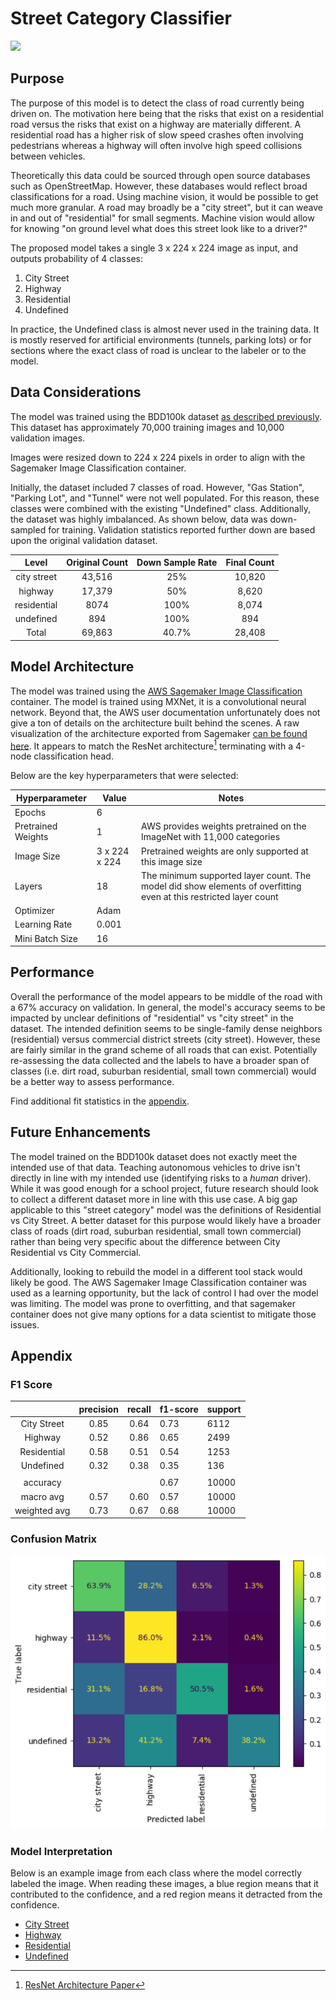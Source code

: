 # Street Category Classifier

![](images/scene_demo.gif)

## Purpose  

The purpose of this model is to detect the class of road currently being driven on. The motivation here being that the risks that exist on a residential road versus the risks that exist on a highway are materially different. A residential road has a higher risk of slow speed crashes often involving pedestrians whereas a highway will often involve high speed collisions between vehicles.

Theoretically this data could be sourced through open source databases such as OpenStreetMap. However, these databases would reflect broad classifications for a road. Using machine vision, it would be possible to get much more granular. A road may broadly be a "city street", but it can weave in and out of "residential" for small segments. Machine vision would allow for knowing "on ground level what does this street look like to a driver?"

The proposed model takes a single 3 x 224 x 224 image as input, and outputs probability of 4 classes:  
  
1) City Street  
2) Highway  
3) Residential  
4) Undefined  
  
In practice, the Undefined class is almost never used in the training data. It is mostly reserved for artificial environments (tunnels, parking lots) or for sections where the exact class of road is unclear to the labeler or to the model.

## Data Considerations

The model was trained using the BDD100k dataset [as described previously](../Dataset.md). This dataset has approximately 70,000 training images and 10,000 validation images.

Images were resized down to 224 x 224 pixels in order to align with the Sagemaker Image Classification container.

Initially, the dataset included 7 classes of road. However, "Gas Station", "Parking Lot", and "Tunnel" were not well populated. For this reason, these classes were combined with the existing "Undefined" class. Additionally, the dataset was highly imbalanced. As shown below, data was down-sampled for training. Validation statistics reported further down are based upon the original validation dataset.

|    Level    | Original Count | Down Sample Rate | Final Count |
| :---------: | :------------: | :--------------: | :---------: |
| city street |     43,516     |       25%        |   10,820    |
|   highway   |     17,379     |       50%        |    8,620    |
| residential |      8074      |       100%       |    8,074    |
|  undefined  |      894       |       100%       |     894     |
|    Total    |     69,863     |      40.7%       |   28,408    |

## Model Architecture

The model was trained using the [AWS Sagemaker Image Classification](https://docs.aws.amazon.com/sagemaker/latest/dg/image-classification.html) container. The model is trained using MXNet, it is a convolutional neural network. Beyond that, the AWS user documentation unfortunately does not give a ton of details on the architecture built behind the scenes. A raw visualization of the architecture exported from Sagemaker [can be found here](images/model_arch-scene-timeofday.svg). It appears to match the ResNet architecture[^1] terminating with a 4-node classification head.

[^1]: [ResNet Architecture Paper](https://arxiv.org/abs/1512.03385)

Below are the key hyperparameters that were selected:

| Hyperparameter     | Value         | Notes                                                                                                             |
| ------------------ | ------------- | ----------------------------------------------------------------------------------------------------------------- |
| Epochs             | 6             |                                                                                                                   |
| Pretrained Weights | 1             | AWS provides weights pretrained on the ImageNet with 11,000 categories                                            |
| Image Size         | 3 x 224 x 224 | Pretrained weights are only supported at this image size                                                          |
| Layers             | 18            | The minimum supported layer count. The model did show elements of overfitting even at this restricted layer count |
| Optimizer          | Adam          |                                                                                                                   |
| Learning Rate      | 0.001         |                                                                                                                   |
| Mini Batch Size    | 16            |

## Performance

Overall the performance of the model appears to be middle of the road with a 67% accuracy on validation. In general, the model's accuracy seems to be impacted by unclear definitions of "residential" vs "city street" in the dataset. The intended definition seems to be single-family dense neighbors (residential) versus commercial district streets (city street). However, these are fairly similar in the grand scheme of all roads that can exist. Potentially re-assessing the data collected and the labels to have a broader span of classes (i.e. dirt road, suburban residential, small town commercial) would be a better way to assess performance.

Find additional fit statistics in the [appendix](#appendix).

## Future Enhancements

The model trained on the BDD100k dataset does not exactly meet the intended use of that data. Teaching autonomous vehicles to drive isn't directly in line with my intended use (identifying risks to a *human* driver). While it was good enough for a school project, future research should look to collect a different dataset more in line with this use case. A big gap applicable to this "street category" model was the definitions of Residential vs City Street. A better dataset for this purpose would likely have a broader class of roads (dirt road, suburban residential, small town commercial) rather than being very specific about the difference between City Residential vs City Commercial.

Additionally, looking to rebuild the model in a different tool stack would likely be good. The AWS Sagemaker Image Classification container was used as a learning opportunity, but the lack of control I had over the model was limiting. The model was prone to overfitting, and that sagemaker container does not give many options for a data scientist to mitigate those issues.

## Appendix

### F1 Score

|              | precision | recall | f1-score | support |
| :----------: | :-------: | :----: | -------- | ------- |
| City Street  |   0.85    |  0.64  | 0.73     | 6112    |
|   Highway    |   0.52    |  0.86  | 0.65     | 2499    |
| Residential  |   0.58    |  0.51  | 0.54     | 1253    |
|  Undefined   |   0.32    |  0.38  | 0.35     | 136     |
|              |           |        |          |         |
|   accuracy   |       |   | 0.67    | 10000 |
|  macro avg   |   0.57    |  0.60  | 0.57     | 10000   |
| weighted avg |   0.73    |  0.67  | 0.68     | 10000   |

### Confusion Matrix

![](images/scene-confusion-matrix.PNG)

### Model Interpretation

Below is an example image from each class where the model correctly labeled the image. When reading these images, a blue region means that it contributed to the confidence, and a red region means it detracted from the confidence.  

+ [City Street](images/scene-citystreet-shap.jpeg)
+ [Highway](images/scene-highway-shap.jpeg)
+ [Residential](images/scene-residential-shap.jpeg)
+ [Undefined](images/scene-undefined-shap.jpeg)

